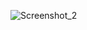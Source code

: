 ![Screenshot_2](https://user-images.githubusercontent.com/75361048/163494167-9eedc545-2242-4f70-b93f-9b93a2ec332e.png)
